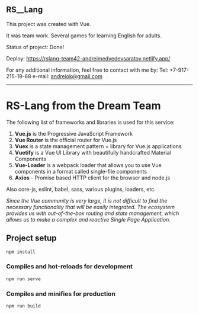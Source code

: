## RS__Lang

This project was created with Vue.

It was team work. Several games for learning English for adults.

Status of project: Done!

Deploy: https://rslang-team42-andreimedvedevsaratov.netlify.app/

For any additional information, feel free to contact with me by:
Tel: +7-917-215-19-68
e-mail: andreiok@gmail.com

________________________________________________________________________________________________

# RS-Lang from the Dream Team

The following list of frameworks and libraries is used for this service:

1. **Vue.js** is the Progressive JavaScript Framework 
2. **Vue Router** is the official router for Vue.js
3. **Vuex** is a state management pattern + library for Vue.js applications
4. **Vuetify** is a Vue UI Library with beautifully handcrafted Material Components
5. **Vue-Loader** is a webpack loader that allows you to use Vue components in a format called single-file components
6. **Axios** - Promise based HTTP client for the browser and node.js

Also core-js, eslint, babel, sass, various plugins, loaders, etc.

*Since the Vue community is very large, it is not difficult to find the necessary functionality that will be easily integrated. The ecosystem provides us with out-of-the-box routing and state management, which allows us to make a complex and reactive Single Page Application.*

## Project setup
```
npm install
```

### Compiles and hot-reloads for development
```
npm run serve
```

### Compiles and minifies for production
```
npm run build
```

